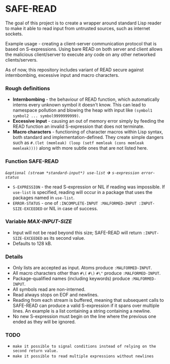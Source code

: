 # SAFE-READ
The goal of this project is to create a wrapper around standard Lisp reader to make it able to read input from untrusted sources, such as internet sockets.

Example usage - creating a client-server communication protocol that is based on S-expressions. Using bare READ on both server and client allows the malicious client/server to execute any code on any other networked clients/servers.

As of now, this repository includes variant of READ secure against internbombing, excessive input and macro characters.

### Rough definitions
* **Internbombing** - the behaviour of READ function, which automatically interns every unknown symbol it doesn't know. This can lead to namespace pollution and blowing the heap with input like `(symbol1 symbol2 ... symbol9999999999)`.
* **Excessive input** - causing an out of memory error simply by feeding the READ function an invalid S-expression that does not terminate.
* **Macro characters** - functioning of character macros within Lisp syntax, both standard and implementation-defined. They create simple dangers such as `#.(let (memleak) (loop (setf memleak (cons memleak memleak))))` along with more subtle ones that are not listed here.

### Function SAFE-READ
_`&optional (stream *standard-input*) use-list` **→** `s-expression error-status`_
  * `S-EXPRESSION` - the read S-expression or NIL if reading was impossible. If `use-list` is specified, reading will occur in a package that uses the packages named in `use-list`.
  * `ERROR-STATUS` - one of `:INCOMPLETE-INPUT :MALFORMED-INPUT :INPUT-SIZE-EXCEEDED` or NIL in case of success.

### Variable *MAX-INPUT-SIZE*
  * Input will not be read beyond this size; SAFE-READ will return `:INPUT-SIZE-EXCEEDED` as its second value.
  * Defaults to 128 kB.

### Details
  * Only lists are accepted as input. Atoms produce `:MALFORMED-INPUT`.
  * All macro characters other than `#\(` `#\)` `#\"` produce `:MALFORMED-INPUT`.
  * Package-qualified names (including keywords) produce `:MALFORMED-INPUT`.
  * All symbols read are non-interned.
  * Read always stops on EOF and newlines.
  * Reading from each stream is buffered, meaning that subsequent calls to SAFE-READ can produce a valid S-expression if it spans over multiple lines. An example is a list containing a string containing a newline.
  * No new S-expression must begin on the line where the previous one ended as they will be ignored.

### TODO
  * `make it possible to signal conditions instead of relying on the second return value.`
  * `make it possible to read multiple expressions without newlines`
